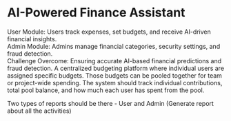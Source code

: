 # AI-Powered Finance Assistant

User Module: Users track expenses, set budgets, and receive AI-driven financial insights.  
Admin Module: Admins manage financial categories, security settings, and fraud detection.  
Challenge Overcome: Ensuring accurate AI-based financial predictions and fraud detection. A centralized budgeting platform where individual users are assigned specific budgets. Those budgets can be pooled together for team or project-wide spending. The system should track individual contributions, total pool balance, and how much each user has spent from the pool.

Two types of reports should be there - User and Admin (Generate report about all the activities)

